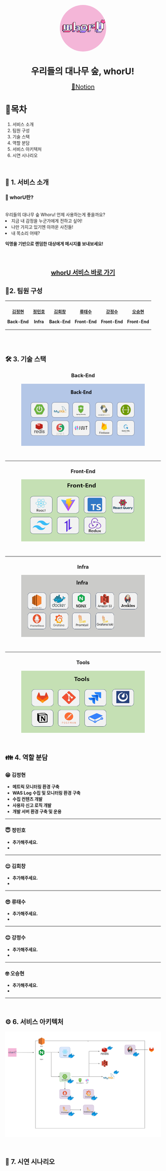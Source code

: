 <p align="center">
  <img src="./assets/logo.png" width="auto" height="150" style="width: 150px; height: 150px; border-radius: 50%; overflow: hidden;" alt="Logo">
</p>
<h1 align="center"> 우리들의 대나무 숲, whorU! </h1>
<p align="center" style="font-size: 20px">
<a href="https://www.notion.so/SSAFY-D203-32eaef8bd8f54a9c9a24584c406dc76a?pvs=4"> 📒Notion </a>
</p>

<h1> 🧷목차 </h1>
<ol>
  <li> <a herf="#section1"> 서비스 소개 </a> </li>
  <li> <a herf="#section2"> 팀원 구성 </a> </li>
  <li> <a herf="#section3"> 기술 스택 </a> </li>
  <li> <a herf="#section4"> 역할 분담 </a> </li>
  <li> <a herf="#section5"> 서비스 아키텍처 </a> </li>
  <li> <a herf="#section6"> 시연 시나리오 </a> </li>
</ol>

<br>

<h2 id="section1">👀 1. 서비스 소개 </h2>
<h3>📨 whorU란?</h3>
<br />
우리들의 대나무 숲 Whoru! 언제 사용하는게 좋을까요?
<br />
<li> 지금 내 감정을 누군가에게 전하고 싶어!
<li> 나만 가지고 있기엔 아까운 사진들!
<li> 내 목소리 어때?

<b>익명을 기반으로 랜덤한 대상에게 메시지를 보내보세요!

<br>
<br>

<p align="center" style="font-size: 20px">
<a href="https://k10d203.p.ssafy.io/"> whorU 서비스 바로 가기 </a>
</p>

<h2 id="section2"> 📎2. 팀원 구성 </h2>
<table>
 <tr>
    <td align="center"><a href="https://github.com/Be-HinD"><img src="https://avatars.githubusercontent.com/Be-HinD" width="130px;" alt=""></a></td>
    <td align="center"><a href="https://github.com/GEISHAz"><img src="https://avatars.githubusercontent.com/GEISHAz" width="130px;" alt=""></a></td>
    <td align="center"><a href="https://github.com/kimhaechang1"><img src="https://avatars.githubusercontent.com/kimhaechang1" width="130px;" alt=""></a></td>
    <td align="center"><a href="https://github.com/RyuTa960625"><img src="https://avatars.githubusercontent.com/RyuTa960625" width="130px;" alt=""></a></td>
   <td align="center"><a href="https://github.com/kangjungsuu"><img src="https://avatars.githubusercontent.com/kangjungsuu" width="130px;" alt=""></a></td>
   <td align="center"><a href="https://github.com/nks211"><img src="https://avatars.githubusercontent.com/nks211" width="130px;" alt=""></a></td>
  </tr>
  <tr>
    <td align="center"><a href="https://github.com/Be-HinD"><b>김정현</b></a><p>Back-End</p></td>
    <td align="center"><a href="https://github.com/GEISHAz"><b>정민호</b></a><p>Infra</p></td>
    <td align="center"><a href="https://github.com/kimhaechang1"><b>김회창</b></a><p>Back-End</p></td>
    <td align="center"><a href="https://github.com/RyuTa960625"><b>류태수</b></a><p>Front-End</p></td>
    <td align="center"><a href="https://github.com/kangjungsuu"><b>강정수</b></a><p>Front-End</p></td>
    <td align="center"><a href="https://github.com/nks211"><b>오승현</b></a><p>Front-End</p></td>
  </tr>
</table>

<br>

<br>
<h2 id="section3"> 🛠️ 3. 기술 스택 </h2>

<h3 align="center"> Back-End </h3>

<p align="center">
  <img src="./assets/img/backend/기술 스택.png" width="400" height="200" alt="Logo">
</p>

<br>
<hr>

<h3 align="center"> Front-End </h3>

<p align="center">
  <img src="./assets/img/frontend/기술 스택.png" width="400" height="200" alt="Logo">
</p>

<br>
<hr>

<h3 align="center"> Infra </h3>

<p align="center">
  <img src="./assets/img/infra/기술 스택.png" width="400" height="200" alt="Logo">
</p>

<br>
<hr>

<h3 align="center"> Tools </h3>

<p align="center">
  <img src="./assets/img/tool/기술 스택.png" width="400" height="200" alt="Logo">
</p>

<br>

<h2 id="section4">👪 4. 역할 분담 </h2>
<h3> 😁 김정현 </h3>
<ul>
  <li> 메트릭 모니터링 환경 구축
  <li> WAS Log 수집 및 모니터링 환경 구축
  <li> 수집 컨텐츠 개발
  <li> 사용자 신고 로직 개발
  <li> 개발 서버 환경 구축 및 운용
</ul>

<hr>
<h3> 😇 정민호 </h3>
<ul>
  <li> 추가해주세요. <li>
</ul>

<hr>
<h3> 😌 김회창 </h3>
<ul>
  <li> 추가해주세요. <li>
</ul>

<hr>
<h3> 😎 류태수 </h3>
<ul>
  <li> 추가해주세요. <li>
</ul>

<hr>
<h3> 😊 강정수 </h3>
<ul>
  <li> 추가해주세요. <li>
</ul>

<hr>
<h3> 🤓 오승현 </h3>
<ul>
  <li> 추가해주세요. <li>
</ul>

<hr>

<br>

<h2 id="section5">⚙️ 6. 서비스 아키텍처 </h2>

![System Architecher](./assets/서비스%20아키텍처.png)

<br>

<h2 id="section6"> 🎥 7. 시연 시나리오</h2>
